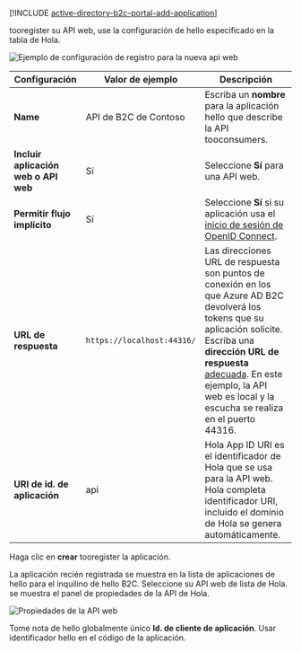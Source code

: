 [!INCLUDE [active-directory-b2c-portal-add-application](active-directory-b2c-portal-add-application.md)]

tooregister su API web, use la configuración de hello especificado en la tabla de Hola.

![Ejemplo de configuración de registro para la nueva api web](./media/active-directory-b2c-register-web-api/b2c-new-web-api-settings.png)

| Configuración      | Valor de ejemplo  | Descripción                                        |
| ------------ | ------- | -------------------------------------------------- |
| **Name** | API de B2C de Contoso | Escriba un **nombre** para la aplicación hello que describe la API tooconsumers. | 
| **Incluir aplicación web o API web** | Sí | Seleccione **Sí** para una API web. |
| **Permitir flujo implícito** | Sí | Seleccione **Sí** si su aplicación usa el [inicio de sesión de OpenID Connect](../articles/active-directory-b2c/active-directory-b2c-reference-oidc.md). |
| **URL de respuesta** | `https://localhost:44316/` | Las direcciones URL de respuesta son puntos de conexión en los que Azure AD B2C devolverá los tokens que su aplicación solicite. Escriba una **dirección URL de respuesta** [adecuada](../articles/active-directory-b2c/active-directory-b2c-app-registration.md#choosing-a-web-app-or-api-reply-url). En este ejemplo, la API web es local y la escucha se realiza en el puerto 44316. |
| **URI de id. de aplicación** | api | Hola App ID URI es el identificador de Hola que se usa para la API web. Hola completa identificador URI, incluido el dominio de Hola se genera automáticamente. |

Haga clic en **crear** tooregister la aplicación.

La aplicación recién registrada se muestra en la lista de aplicaciones de hello para el inquilino de hello B2C. Seleccione su API web de lista de Hola. se muestra el panel de propiedades de la API de Hola.

![Propiedades de la API web](./media/active-directory-b2c-register-web-api/b2c-web-api-properties.png)

Tome nota de hello globalmente único **Id. de cliente de aplicación**. Usar identificador hello en el código de la aplicación.
